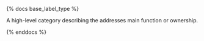 {% docs base_label_type %}

A high-level category describing the addresses main function or ownership.

{% enddocs %}